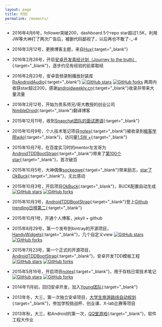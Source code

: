 ```yaml
---
layout: page
title: 时刻
permalink: /moments/
---
```


  * 2016年4月6号，follower突破200，dashboard 5个repo star超过1.5K，利用JW等大神打了两次广告后，被删代码鄙视了，以后再也不敢了-_-#
  
  * 2016年3月12号，更换博客主题，来自[Hux](http://huangxuan.me/){:target="_blank"}
  
  * 2016年2月28号，开启[安卓开发真经计划（Journey to the truth）](http://journey.piasy.com/){:target="_blank"}，逐步约见有经验的前辈取经
  
  * 2016年2月23号，安卓音频录制播放封装库[RxAndroidAudio](https://github.com/Piasy/RxAndroidAudio){:target="_blank"} <a target="_blank" href="https://github.com/Piasy/RxAndroidAudio/stargazers" style="display: inline;"><img src="https://img.shields.io/github/stars/Piasy/RxAndroidAudio.svg?style=social&amp;label=Star" alt="GitHub stars" style="margin: 0;display: inline;"></a> <a target="_blank" href="https://github.com/Piasy/RxAndroidAudio/network" style="display: inline;"><img src="https://img.shields.io/github/forks/Piasy/RxAndroidAudio.svg?style=social&label=Fork" alt="GitHub forks" style="margin: 0;display: inline;"></a> 两周内收获star超过200，感谢[androidweekly.cn](http://androidweekly.cn/android-dev-weekly-issue-70/){:target="_blank"}收录并带来大量流量
  
  * 2016年2月12号，开始为贵系师兄/哥大教授的创业公司[NimbleDroid](http://blog.nimbledroid.com/){:target="_blank"}翻译博客
  
  * 2015年12月11号，收到[Snapchat团队的面试邀请](/img/moments/interview-invite-from-snapchat.jpg){:target="_blank"}
  
  * 2015年10月9号，个人技术笔记项目[notes](https://github.com/Piasy/notes){:target="_blank"}被收录到[极客学院wiki](http://wiki.jikexueyuan.com/project/notes/){:target="_blank"}，访问量[1.5W +](http://wiki.jikexueyuan.com/list/android/){:target="_blank"}
  
  * 2015年10月7号，在百度实习时的mentor左言哥为[AndroidTDDBootStrap](https://github.com/Piasy/AndroidTDDBootStrap){:target="_blank"}带来了[第100个star](/img/moments/android-tdd-bootstrap-100-star.jpg){:target="_blank"}，首次破百
  
  * 2015年10月5号，大神偶像[sockeqwe](https://github.com/sockeqwe/){:target="_blank"}带来励志，[star了OkBuck](/img/moments/okbuck-stared-by-sockeqwe.jpg){:target="_blank"}，无比感动
  
  * 2015年10月3号，开启项目[OkBuck](https://github.com/Piasy/OkBuck){:target="_blank"}，BUCK配置自动生成 <a target="_blank" href="https://github.com/Piasy/OkBuck/stargazers" style="display: inline;"><img src="https://img.shields.io/github/stars/Piasy/OkBuck.svg?style=social&amp;label=Star" alt="GitHub stars" style="margin: 0;display: inline;"></a> <a target="_blank" href="https://github.com/Piasy/OkBuck/network" style="display: inline;"><img src="https://img.shields.io/github/forks/Piasy/OkBuck.svg?style=social&label=Fork" alt="GitHub forks" style="margin: 0;display: inline;"></a>
  
  * 2015年10月3号，[AndroidTDDBootStrap](https://github.com/Piasy/AndroidTDDBootStrap){:target="_blank"}登上[Github trending日榜第二](/img/moments/AndroidTDDBootStrap-github-trending-daily-second-position-10-3.png){:target="_blank"}
  
  * 2015年10月1号，开通个人博客，jekyll + github
  
  * 2015年8月29号，第一个发布到bintray的开源项目，[HandyWidgets](https://github.com/Piasy/HandyWidgets){:target="_blank"}，几个自定义view <a target="_blank" href="https://github.com/Piasy/HandyWidgets/stargazers" style="display: inline;"><img src="https://img.shields.io/github/stars/Piasy/HandyWidgets.svg?style=social&amp;label=Star" alt="GitHub stars" style="margin: 0;display: inline;"></a> <a target="_blank" href="https://github.com/Piasy/HandyWidgets/network" style="display: inline;"><img src="https://img.shields.io/github/forks/Piasy/HandyWidgets.svg?style=social&label=Fork" alt="GitHub forks" style="margin: 0;display: inline;"></a>
  
  * 2015年7月23号，第一个正式的开源项目，[AndroidTDDBootStrap](https://github.com/Piasy/AndroidTDDBootStrap){:target="_blank"}，安卓开发TDD模板工程 <a target="_blank" href="https://github.com/Piasy/AndroidTDDBootStrap/stargazers" style="display: inline;"><img src="https://img.shields.io/github/stars/Piasy/AndroidTDDBootStrap.svg?style=social&amp;label=Star" alt="GitHub stars" style="margin: 0;display: inline;"></a> <a target="_blank" href="https://github.com/Piasy/AndroidTDDBootStrap/network" style="display: inline;"><img src="https://img.shields.io/github/forks/Piasy/AndroidTDDBootStrap.svg?style=social&label=Fork" alt="GitHub forks" style="margin: 0;display: inline;"></a>
  
  * 2015年5月16号，开启项目[notes](https://github.com/Piasy/notes){:target="_blank"}，用于存档日常技术笔记 <a target="_blank" href="https://github.com/Piasy/notes/stargazers" style="display: inline;"><img src="https://img.shields.io/github/stars/Piasy/notes.svg?style=social&amp;label=Star" alt="GitHub stars" style="margin: 0;display: inline;"></a> <a target="_blank" href="https://github.com/Piasy/notes/network" style="display: inline;"><img src="https://img.shields.io/github/forks/Piasy/notes.svg?style=social&label=Fork" alt="GitHub forks" style="margin: 0;display: inline;"></a>
  
  * 2014年11月初，回归安卓开发，加入[Young团队](http://www.wandoujia.com/apps/com.xueba.client.app){:target="_blank"}
  
  * 2013年冬，大三，第一次独立安卓项目，[大学生旅游路线自动规划](https://github.com/Piasy/student_travel_app){:target="_blank"}，参加学校挑战杯、创业课、X-lab比赛等项目
  
  * 2013年秋，大三，和Android的第一次，[QQ堂游戏](https://github.com/Piasy/QQTang){:target="_blank"}，软件工程大作业
